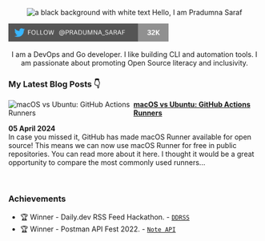 <p align="center"><img alt="a black background with white text Hello, I am Pradumna Saraf" src="https://user-images.githubusercontent.com/51878265/227764366-ff0cd90f-8e5d-45c7-b1f9-f95105ba5d66.png"></p>

<p align="left"> <a href="https://twitter.com/intent/follow?screen_name=pradumna_saraf" target="blank"><img src="./assets/pradumna-twitter-32k.png" height="36" alt="pradumna_saraf"/></a></p>

<div align="center">

I am a DevOps and Go developer. I like building CLI and automation tools. I am passionate about promoting Open Source literacy and inclusivity.
  
</div>

### My Latest Blog Posts 👇
<!-- HASHNODE_BLOG:START -->
<p align="left">
<a href="https://blog.pradumnasaraf.dev/macos-vs-ubuntu" title="macOS vs Ubuntu: GitHub Actions Runners"><img src="https://cdn.hashnode.com/res/hashnode/image/upload/v1712163686280/539a8082-6412-4aa8-8141-e222e9dace05.png" alt="macOS vs Ubuntu: GitHub Actions Runners" width="250px" align="left" /></a>
<a href="https://blog.pradumnasaraf.dev/macos-vs-ubuntu" title="macOS vs Ubuntu: GitHub Actions Runners"><strong>macOS vs Ubuntu: GitHub Actions Runners</strong></a>
<div><strong>05 April 2024</strong>
<br/> In case you missed it, GitHub has made macOS Runner available for open source! This means we can now use macOS Runner for free in public repositories. You can read more about it here.
I thought it would be a great opportunity to compare the most commonly used runners... </p> <br/>
<!-- HASHNODE_BLOG:END -->

### Achievements

- 🏆 Winner - Daily.dev RSS Feed Hackathon. - [`DDRSS`](https://github.com/Pradumnasaraf/DDRSS)           
- 🏆 Winner - Postman API Fest 2022. - [`Note API`](https://github.com/Pradumnasaraf/Postman-API-Fest-22)      
